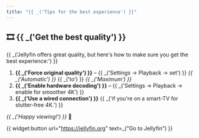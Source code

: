 ```yaml
---
title: "{{ _('Tips for the best experience') }}"
---
```


## 🎞 {{ _('Get the best quality') }}

{{ _('Jellyfin offers great quality, but here\'s how to make sure you get the best experience:') }}

1. **{{ _('Force original quality') }}** – {{ _('Settings → Playback → set') }} *{{ _('Automatic') }}* {{ _('to') }} *{{ _('Maximum') }}*
2. **{{ _('Enable hardware decoding') }}** – {{ _('Settings → Playback → enable for smoother 4K') }}
3. **{{ _('Use a wired connection') }}** {{ _('if you\'re on a smart-TV for stutter-free 4K.') }}

*{{ _('Happy viewing!') }}* 🍿



{{ widget:button url="https://jellyfin.org" text=_("Go to Jellyfin") }}
